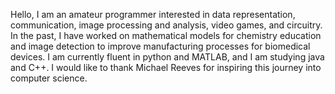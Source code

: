Hello, I am an amateur programmer interested in data representation, communication, image processing and analysis, video games, and circuitry.
In the past, I have worked on mathematical models for chemistry education and image detection to improve manufacturing processes for biomedical devices.
I am currently fluent in python and MATLAB, and I am studying java and C++.
I would like to thank Michael Reeves for inspiring this journey into computer science.
